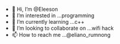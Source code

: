 - 👋 Hi, I’m @Eleeson
- 👀 I’m interested in ...programming
- 🌱 I’m currently learning ...c++
- 💞️ I’m looking to collaborate on ...wifi hack
- 📫 How to reach me ...@eliano_rumnong

<!---
Eleeson/Eleeson is a ✨ special ✨ repository because its `README.md` (this file) appears on your GitHub profile.
You can click the Preview link to take a look at your changes.
--->

